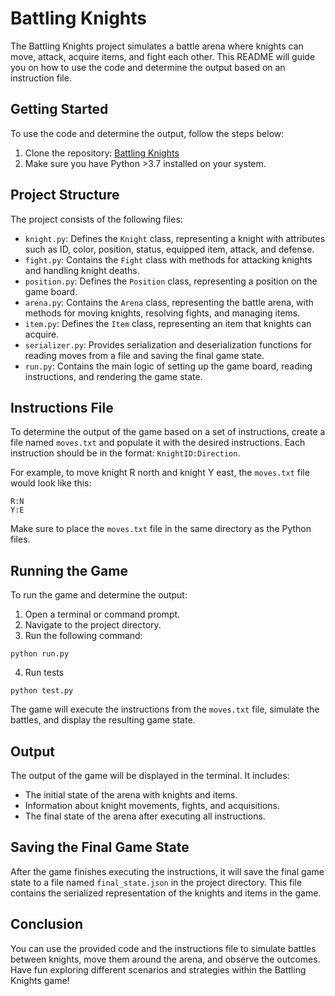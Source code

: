 # Battling Knights
The Battling Knights project simulates a battle arena where knights can move, attack, acquire items, and fight each other. This README will guide you on how to use the code and determine the output based on an instruction file.

## Getting Started
To use the code and determine the output, follow the steps below:

1. Clone the repository: [Battling Knights](https://github.com/a-braham/battling-knights.git)
2. Make sure you have Python >3.7 installed on your system.

## Project Structure
The project consists of the following files:

- `knight.py`: Defines the `Knight` class, representing a knight with attributes such as ID, color, position, status, equipped item, attack, and defense.
- `fight.py`: Contains the `Fight` class with methods for attacking knights and handling knight deaths.
- `position.py`: Defines the `Position` class, representing a position on the game board.
- `arena.py`: Contains the `Arena` class, representing the battle arena, with methods for moving knights, resolving fights, and managing items.
- `item.py`: Defines the `Item` class, representing an item that knights can acquire.
- `serializer.py`: Provides serialization and deserialization functions for reading moves from a file and saving the final game state.
- `run.py`: Contains the main logic of setting up the game board, reading instructions, and rendering the game state.

## Instructions File
To determine the output of the game based on a set of instructions, create a file named `moves.txt` and populate it with the desired instructions. Each instruction should be in the format: `KnightID:Direction`.

For example, to move knight R north and knight Y east, the `moves.txt` file would look like this:
```
R:N
Y:E
```
Make sure to place the `moves.txt` file in the same directory as the Python files.

## Running the Game
To run the game and determine the output:

1. Open a terminal or command prompt.
2. Navigate to the project directory.
3. Run the following command:
```
python run.py
```
4. Run tests
```
python test.py
```

The game will execute the instructions from the `moves.txt` file, simulate the battles, and display the resulting game state.

## Output
The output of the game will be displayed in the terminal. It includes:

- The initial state of the arena with knights and items.
- Information about knight movements, fights, and acquisitions.
- The final state of the arena after executing all instructions.

## Saving the Final Game State
After the game finishes executing the instructions, it will save the final game state to a file named `final_state.json` in the project directory. This file contains the serialized representation of the knights and items in the game.

## Conclusion
You can use the provided code and the instructions file to simulate battles between knights, move them around the arena, and observe the outcomes. Have fun exploring different scenarios and strategies within the Battling Knights game!
